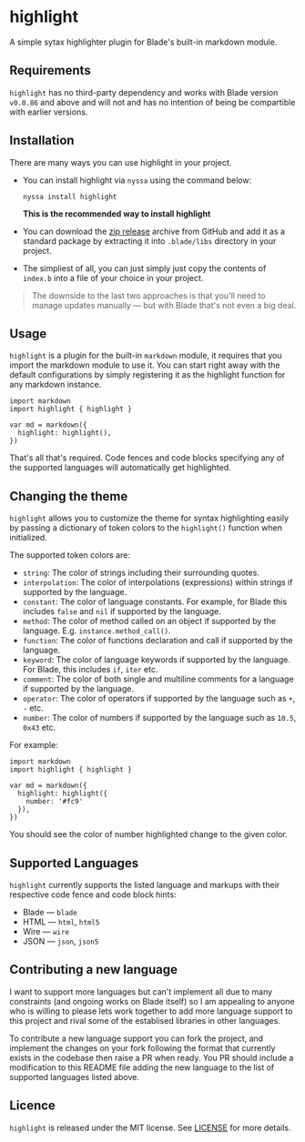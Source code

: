 # highlight

A simple sytax highlighter plugin for Blade's built-in markdown module.

## Requirements

`highlight` has no third-party dependency and works with Blade version `v0.0.86` and above and will not and has no intention of being be compartible with earlier versions.

## Installation

There are many ways you can use highlight in your project.

- You can install highlight via `nyssa` using the command below:
  
  ```
  nyssa install highlight
  ```

  **This is the recommended way to install highlight**

- You can download the [zip release](.) archive from GitHub and add it as a standard package by extracting it into `.blade/libs` directory in your project.
- The simpliest of all, you can just simply just copy the contents of `index.b` into a file of your choice in your project.

> The downside to the last two approaches is that you'll need to manage updates manually &mdash; but with Blade that's not even a big deal.

## Usage

`highlight` is a plugin for the built-in `markdown` module, it requires that you import the markdown module to use it. You can start right away with the default configurations by simply registering it as the highlight function for any markdown instance.

```blade
import markdown
import highlight { highlight }

var md = markdown({
  highlight: highlight(),
})
```

That's all that's required. Code fences and code blocks specifying any of the supported languages will automatically get highlighted.

## Changing the theme

`highlight` allows you to customize the theme for syntax highlighting easily by passing a dictionary of token colors to the `highlight()` function when initialized.

The supported token colors are:

- `string`: The color of strings including their surrounding quotes.
- `interpolation`: The color of interpolations (expressions) within strings if supported by the language.
- `constant`: The color of language constants. For example, for Blade this includes `false` and `nil` if supported by the language.
- `method`: The color of method called on an object if supported by the language. E.g. `instance.method_call()`.
- `function`: The color of functions declaration and call if supported by the language.
- `keyword`: The color of language keywords if supported by the language. For Blade, this includes `if`, `iter` etc.
- `comment`: The color of both single and multiline comments for a language if supported by the language.
- `operator`: The color of operators if supported by the language such as `+`, `-` etc.
- `number`: The color of numbers if supported by the language such as `10.5`, `0x43` etc.

For example:

```blade
import markdown
import highlight { highlight }

var md = markdown({
  highlight: highlight({
    number: '#fc9'
  }),
})
```

You should see the color of number highlighted change to the given color.

## Supported Languages

`highlight` currently supports the listed language and markups with their respective code fence and code block hints:

- Blade &mdash; `blade`
- HTML &mdash; `html`, `html5`
- Wire &mdash; `wire`
- JSON &mdash; `json`, `json5`

## Contributing a new language

I want to support more languages but can't implement all due to many constraints (and ongoing works on Blade itself) so I am appealing to anyone who is willing to please lets work together to add more language support to this project and rival some of the establised libraries in other languages.

To contribute a new language support you can fork the project, and implement the changes on your fork following the format that currently exists in the codebase then raise a PR when ready. You PR should include a modification to this README file adding the new language to the list of supported languages listed above.

## Licence

`highlight` is released under the MIT license. See [LICENSE](./license) for more details.

